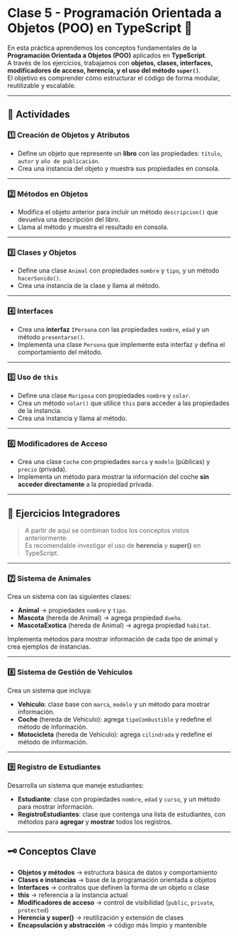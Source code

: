 # Clase 5 - Programación Orientada a Objetos (POO) en TypeScript 🧩

En esta práctica aprendemos los conceptos fundamentales de la **Programación Orientada a Objetos (POO)** aplicados en **TypeScript**.  
A través de los ejercicios, trabajamos con **objetos, clases, interfaces, modificadores de acceso, herencia, y el uso del método `super()`**.  
El objetivo es comprender cómo estructurar el código de forma modular, reutilizable y escalable.

---

## 🧠 Actividades

### 1️⃣ Creación de Objetos y Atributos
- Define un objeto que represente un **libro** con las propiedades: `título`, `autor` y `año de publicación`.  
- Crea una instancia del objeto y muestra sus propiedades en consola.

---

### 2️⃣ Métodos en Objetos
- Modifica el objeto anterior para incluir un método `descripcion()` que devuelva una descripción del libro.  
- Llama al método y muestra el resultado en consola.

---

### 3️⃣ Clases y Objetos
- Define una clase `Animal` con propiedades `nombre` y `tipo`, y un método `hacerSonido()`.  
- Crea una instancia de la clase y llama al método.

---

### 4️⃣ Interfaces
- Crea una **interfaz** `IPersona` con las propiedades `nombre`, `edad` y un método `presentarse()`.  
- Implementa una clase `Persona` que implemente esta interfaz y defina el comportamiento del método.

---

### 5️⃣ Uso de `this`
- Define una clase `Mariposa` con propiedades `nombre` y `color`.  
- Crea un método `volar()` que utilice `this` para acceder a las propiedades de la instancia.  
- Crea una instancia y llama al método.

---

### 6️⃣ Modificadores de Acceso
- Crea una clase `Coche` con propiedades `marca` y `modelo` (públicas) y `precio` (privada).  
- Implementa un método para mostrar la información del coche **sin acceder directamente** a la propiedad privada.

---

## 🚀 Ejercicios Integradores

> A partir de aquí se combinan todos los conceptos vistos anteriormente.  
> Es recomendable investigar el uso de **herencia** y **super()** en TypeScript.

---

### 7️⃣ Sistema de Animales
Crea un sistema con las siguientes clases:
- **Animal** → propiedades `nombre` y `tipo`.  
- **Mascota** (hereda de Animal) → agrega propiedad `dueño`.  
- **MascotaExotica** (hereda de Animal) → agrega propiedad `habitat`.

Implementa métodos para mostrar información de cada tipo de animal y crea ejemplos de instancias.

---

### 8️⃣ Sistema de Gestión de Vehículos
Crea un sistema que incluya:
- **Vehiculo**: clase base con `marca`, `modelo` y un método para mostrar información.  
- **Coche** (hereda de Vehiculo): agrega `tipoCombustible` y redefine el método de información.  
- **Motocicleta** (hereda de Vehiculo): agrega `cilindrada` y redefine el método de información.

---

### 9️⃣ Registro de Estudiantes
Desarrolla un sistema que maneje estudiantes:
- **Estudiante**: clase con propiedades `nombre`, `edad` y `curso`, y un método para mostrar información.  
- **RegistroEstudiantes**: clase que contenga una lista de estudiantes, con métodos para **agregar** y **mostrar** todos los registros.

---

## 🗝️ Conceptos Clave

- **Objetos y métodos** → estructura básica de datos y comportamiento  
- **Clases e instancias** → base de la programación orientada a objetos  
- **Interfaces** → contratos que definen la forma de un objeto o clase  
- **this** → referencia a la instancia actual  
- **Modificadores de acceso** → control de visibilidad (`public`, `private`, `protected`)  
- **Herencia y super()** → reutilización y extensión de clases  
- **Encapsulación y abstracción** → código más limpio y mantenible  


